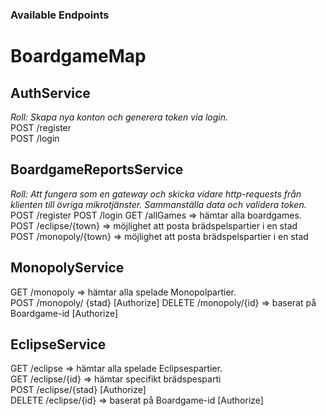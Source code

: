 ### Available Endpoints 
# BoardgameMap

## AuthService  
*Roll: Skapa nya konton och generera token via login.*    
POST /register  
POST /login 
  
## BoardgameReportsService  
*Roll: Att fungera som en gateway och skicka vidare http-requests från klienten till övriga mikrotjänster. Sammanställa data och validera token.*  
POST /register
POST /login
GET /allGames => hämtar alla boardgames.   
POST /eclipse/{town} => möjlighet att posta brädspelspartier i en stad  
POST /monopoly/{town} => möjlighet att posta brädspelspartier i en stad   
  
## MonopolyService   
GET /monopoly => hämtar alla spelade Monopolpartier.  
POST /monopoly/ {stad}  [Authorize] 
DELETE /monopoly/{id} => baserat på Boardgame-id [Authorize]  

## EclipseService   
GET /eclipse  => hämtar alla spelade Eclipsespartier.   
GET /eclipse/{id} => hämtar specifikt brädspesparti  
POST /eclipse/{stad} [Authorize]   
DELETE /eclipse/{id} 	=> baserat på Boardgame-id  [Authorize]     
